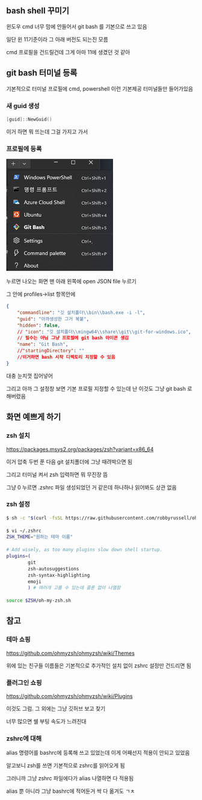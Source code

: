 ## bash shell 꾸미기
윈도우 cmd 너무 맘에 안들어서 git bash 를 기본으로 쓰고 있음

일단 윈 11기준이라 그 아래 버전도 되는진 모름

cmd 프로필을 건드릴건데 그게 아마 11에 생겼던 것 같아

## git bash 터미널 등록
기본적으로 터미널 프로필에 cmd, powershell 이런 기본제공 터미널들만 들어가있음

### 새 guid 생성
```powershell
[guid]::NewGuid()
```
이거 하면 뭐 뜨는데 그걸 가지고 가서

### 프로필에 등록

![asdf](../../assets/bash/bash1.png)

누르면 나오는 화면 맨 아래 왼쪽에 open JSON file 누르기

그 안에 profiles->list 항목안에 
```json
{
    "commandline": "깃 설치폴더\\bin\\bash.exe -i -l",
    "guid": "아까생성한 그거 복붙",
    "hidden": false,
    // "icon": "깃 설치폴더\\mingw64\\share\\git\\git-for-windows.ico", 
    // 필수는 아님 그냥 프로필에 git bash 아이콘 생김
    "name": "Git Bash",
    //"startingDirectory": "" 
    //이거하면 bash 시작 디렉토리 지정할 수 있음
}
```

대충 눈치껏 집어넣어

그리고 아까 그 설정창 보면 기본 프로필 지정할 수 있는데 난 이것도 그냥 git bash 로 해버렸음

## 화면 예쁘게 하기

### zsh 설치
https://packages.msys2.org/packages/zsh?variant=x86_64

이거 압축 두번 푼 다음 git 설치폴더에 그냥 때려박으면 됨

그리고 터미널 켜서 zsh 입력하면 뭐 무진장 뜸

그냥 0 누르면 .zshrc 파일 생성되었던 거 같은데 하나하나 읽어봐도 상관 없음

### zsh 설정

```bash
$ sh -c "$(curl -fsSL https://raw.githubusercontent.com/robbyrussell/oh-my-zsh/master/tools/install.sh)"

$ vi ~/.zshrc
ZSH_THEME="원하는 테마 이름" 

# Add wisely, as too many plugins slow down shell startup.
plugins=(
        git
        zsh-autosuggestions
        zsh-syntax-highlighting
        emoji
        ) # 여러개 고를 수 있는데 콜론 없이 나열함

source $ZSH/oh-my-zsh.sh
```

## 참고
### 테마 쇼핑
https://github.com/ohmyzsh/ohmyzsh/wiki/Themes

위에 있는 친구들 이름들은 기본적으로 추가적인 설치 없이 zshrc 설정만 건드리면 됨

### 플러그인 쇼핑
https://github.com/ohmyzsh/ohmyzsh/wiki/Plugins

이것도 그럼. 그 외에는 그냥 깃허브 보고 찾기

너무 많으면 쉘 부팅 속도가 느려진대

### zshrc에 대해

alias 명령어를 bashrc에 등록해 쓰고 있었는데 이게 어째선지 적용이 안되고 있었음

알고보니 zsh를 쓰면 기본적으로 zshrc를 읽어오게 됨

그러니까 그냥 zshrc 파일에다가 alias 나열하면 다 적용됨

alias 뿐 아니라 그냥 bashrc에 적어둔거 싹 다 옮겨도 ㄱㅊ
